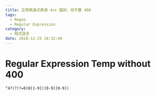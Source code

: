 ```yaml
---
title: 正規表達式表達 4xx 錯誤，但不要 400
tags:
  - Regex
  - Regular Expression
category:
  - 程式語言
date: 2018-12-25 18:32:49
---
```

# Regular Expression Temp without 400 #

```
^4?(?(?=0)0[1-9]|[0-9][0-9])
```
